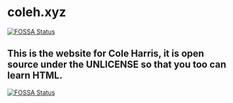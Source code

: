 # coleh.xyz
[![FOSSA Status](https://app.fossa.com/api/projects/git%2Bgithub.com%2Festynva%2Fcoleh.xyz.svg?type=shield)](https://app.fossa.com/projects/git%2Bgithub.com%2Festynva%2Fcoleh.xyz?ref=badge_shield)


## This is the website for Cole Harris, it is open source under the UNLICENSE so that you too can learn HTML.


[![FOSSA Status](https://app.fossa.com/api/projects/git%2Bgithub.com%2Festynva%2Fcoleh.xyz.svg?type=large)](https://app.fossa.com/projects/git%2Bgithub.com%2Festynva%2Fcoleh.xyz?ref=badge_large)